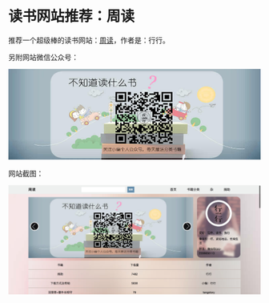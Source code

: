 # 读书网站推荐：周读
推荐一个超级棒的读书网站：[周读](http://www.ireadweek.com)，作者是：行行。

另附网站微信公众号：

![行行](imgs/xingxing_gongzhonghao.jpg)

网站截图：

![周读网](imgs/ireadweek.jpg)